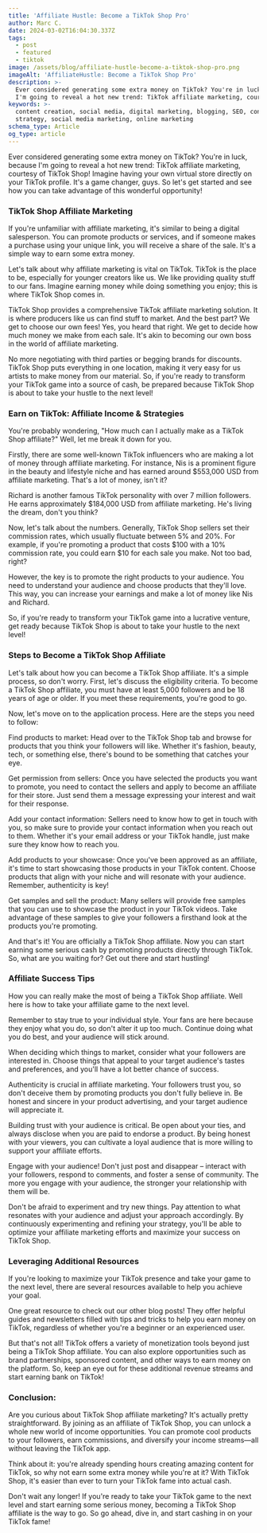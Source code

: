 ```yaml
---
title: 'Affiliate Hustle: Become a TikTok Shop Pro'
author: Marc C.
date: 2024-03-02T16:04:30.337Z
tags:
  - post
  - featured
  - tiktok
image: /assets/blog/affiliate-hustle-become-a-tiktok-shop-pro.png
imageAlt: 'AffiliateHustle: Become a TikTok Shop Pro'
description: >-
  Ever considered generating some extra money on TikTok? You're in luck, because
  I'm going to reveal a hot new trend: TikTok affiliate marketing, courtesy...
keywords: >-
  content creation, social media, digital marketing, blogging, SEO, content
  strategy, social media marketing, online marketing
schema_type: Article
og_type: article
---
```

Ever considered generating some extra money on TikTok? You're in luck, because I'm going to reveal a hot new trend: TikTok affiliate marketing, courtesy of TikTok Shop! Imagine having your own virtual store directly on your TikTok profile. It's a game changer, guys. So let's get started and see how you can take advantage of this wonderful opportunity!



### TikTok Shop Affiliate Marketing

If you're unfamiliar with affiliate marketing, it's similar to being a digital salesperson. You can promote products or services, and if someone makes a purchase using your unique link, you will receive a share of the sale. It's a simple way to earn some extra money. 



Let's talk about why affiliate marketing is vital on TikTok. TikTok is the place to be, especially for younger creators like us. We like providing quality stuff to our fans. Imagine earning money while doing something you enjoy; this is where TikTok Shop comes in. 



TikTok Shop provides a comprehensive TikTok affiliate marketing solution. It is where producers like us can find stuff to market. And the best part? We get to choose our own fees! Yes, you heard that right. We get to decide how much money we make from each sale. It's akin to becoming our own boss in the world of affiliate marketing.



No more negotiating with third parties or begging brands for discounts. TikTok Shop puts everything in one location, making it very easy for us artists to make money from our material. So, if you're ready to transform your TikTok game into a source of cash, be prepared because TikTok Shop is about to take your hustle to the next level!



### Earn on TikTok: Affiliate Income & Strategies

You're probably wondering, "How much can I actually make as a TikTok Shop affiliate?" Well, let me break it down for you.



Firstly, there are some well-known TikTok influencers who are making a lot of money through affiliate marketing. For instance, Nis is a prominent figure in the beauty and lifestyle niche and has earned around $553,000 USD from affiliate marketing. That's a lot of money, isn't it?



Richard is another famous TikTok personality with over 7 million followers. He earns approximately $184,000 USD from affiliate marketing. He's living the dream, don't you think?



Now, let's talk about the numbers. Generally, TikTok Shop sellers set their commission rates, which usually fluctuate between 5% and 20%. For example, if you're promoting a product that costs $100 with a 10% commission rate, you could earn $10 for each sale you make. Not too bad, right?



However, the key is to promote the right products to your audience. You need to understand your audience and choose products that they'll love. This way, you can increase your earnings and make a lot of money like Nis and Richard.



So, if you're ready to transform your TikTok game into a lucrative venture, get ready because TikTok Shop is about to take your hustle to the next level!



### Steps to Become a TikTok Shop Affiliate



Let's talk about how you can become a TikTok Shop affiliate. It's a simple process, so don't worry. First, let's discuss the eligibility criteria. To become a TikTok Shop affiliate, you must have at least 5,000 followers and be 18 years of age or older. If you meet these requirements, you're good to go.



Now, let's move on to the application process. Here are the steps you need to follow:



Find products to market: Head over to the TikTok Shop tab and browse for products that you think your followers will like. Whether it's fashion, beauty, tech, or something else, there's bound to be something that catches your eye.



Get permission from sellers: Once you have selected the products you want to promote, you need to contact the sellers and apply to become an affiliate for their store. Just send them a message expressing your interest and wait for their response.



Add your contact information: Sellers need to know how to get in touch with you, so make sure to provide your contact information when you reach out to them. Whether it's your email address or your TikTok handle, just make sure they know how to reach you.



Add products to your showcase: Once you've been approved as an affiliate, it's time to start showcasing those products in your TikTok content. Choose products that align with your niche and will resonate with your audience. Remember, authenticity is key!



Get samples and sell the product: Many sellers will provide free samples that you can use to showcase the product in your TikTok videos. Take advantage of these samples to give your followers a firsthand look at the products you're promoting.



And that's it! You are officially a TikTok Shop affiliate. Now you can start earning some serious cash by promoting products directly through TikTok. So, what are you waiting for? Get out there and start hustling!

### Affiliate Success Tips



How you can really make the most of being a TikTok Shop affiliate. Well here is how to take your affiliate game to the next level.



Remember to stay true to your individual style. Your fans are here because they enjoy what you do, so don't alter it up too much. Continue doing what you do best, and your audience will stick around.

When deciding which things to market, consider what your followers are interested in. Choose things that appeal to your target audience's tastes and preferences, and you'll have a lot better chance of success.



Authenticity is crucial in affiliate marketing. Your followers trust you, so don't deceive them by promoting products you don't fully believe in. Be honest and sincere in your product advertising, and your target audience will appreciate it.



Building trust with your audience is critical. Be open about your ties, and always disclose when you are paid to endorse a product. By being honest with your viewers, you can cultivate a loyal audience that is more willing to support your affiliate efforts.



Engage with your audience! Don't just post and disappear – interact with your followers, respond to comments, and foster a sense of community. The more you engage with your audience, the stronger your relationship with them will be.



Don't be afraid to experiment and try new things. Pay attention to what resonates with your audience and adjust your approach accordingly. By continuously experimenting and refining your strategy, you'll be able to optimize your affiliate marketing efforts and maximize your success on TikTok Shop.



### Leveraging Additional Resources

If you're looking to maximize your TikTok presence and take your game to the next level, there are several resources available to help you achieve your goal.



One great resource to check out our other blog posts! They offer helpful guides and newsletters filled with tips and tricks to help you earn money on TikTok, regardless of whether you're a beginner or an experienced user.



But that's not all! TikTok offers a variety of monetization tools beyond just being a TikTok Shop affiliate. You can also explore opportunities such as brand partnerships, sponsored content, and other ways to earn money on the platform. So, keep an eye out for these additional revenue streams and start earning bank on TikTok!



### Conclusion:

Are you curious about TikTok Shop affiliate marketing? It's actually pretty straightforward. By joining as an affiliate of TikTok Shop, you can unlock a whole new world of income opportunities. You can promote cool products to your followers, earn commissions, and diversify your income streams—all without leaving the TikTok app.



Think about it: you're already spending hours creating amazing content for TikTok, so why not earn some extra money while you're at it? With TikTok Shop, it's easier than ever to turn your TikTok fame into actual cash.



Don't wait any longer! If you're ready to take your TikTok game to the next level and start earning some serious money, becoming a TikTok Shop affiliate is the way to go. So go ahead, dive in, and start cashing in on your TikTok fame!
